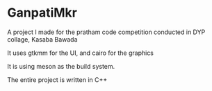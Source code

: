 # GanpatiMkr

A project I made for the pratham code competition conducted in DYP collage, Kasaba Bawada

It uses gtkmm for the UI, and cairo for the graphics

It is using meson as the build system.

The entire project is written in C++